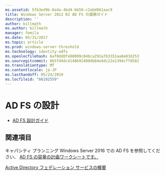 ```yaml
---
ms.assetid: 5fb3ed9b-8a4a-4bd4-bb50-c2abd861aac9
title: Windows Server 2012 R2 AD FS の展開ガイド
description: ''
author: billmath
ms.author: billmath
manager: femila
ms.date: 05/31/2017
ms.topic: article
ms.prod: windows-server-threshold
ms.technology: identity-adfs
ms.openlocfilehash: 6af0dd0fe88099c04bca291a7b3351aa8e83d253
ms.sourcegitcommit: 0b5fd4dc4148b92480db04e4dc22e139dcff8582
ms.translationtype: MT
ms.contentlocale: ja-JP
ms.lasthandoff: 05/24/2019
ms.locfileid: "66192559"
---
```

# <a name="ad-fs-design"></a>AD FS の設計


  
-   [AD FS 設計ガイド](../ad-fs/design/AD-FS-Design-Guide.md)

  

  
## <a name="see-also"></a>関連項目  
キャパシティ プランニング Windows Server 2016 での AD FS を参照してください、 [AD FS の容量の計画ワークシートです。](http://adfsdocs.blob.core.windows.net/adfs/ADFSCapacity2016.xlsx)  
  
[Active Directory フェデレーション サービスの概要](../Active-Directory-Federation-Services.md)  
  

